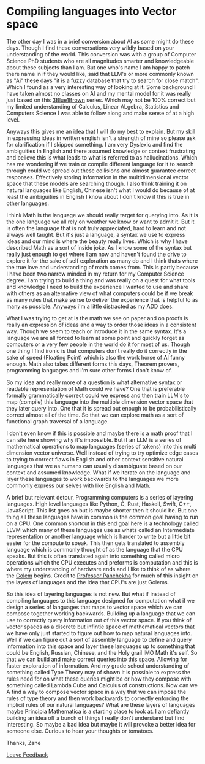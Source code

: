 # Compiling languages into Vector space

The other day I was in a brief conversion about AI as some might do these days. Though I find these conversations very wildly based on your understanding of the world. This conversion was with a group of Computer Science PhD students who are all magnitudes smarter and knowledgeable about these subjects than I am. But one who's name I am happy to patch there name in if they would like, said that LLM's or more commonly known as "Ai" these days "it is a fuzzy database that try to search for close match". Which I found as a very interesting way of looking at it. Some background I have taken almost no classes on AI and my mental model for it was really just based on this [3Blue1Brown](https://www.youtube.com/watch?v=aircAruvnKk&list=PLZHQObOWTQDNU6R1_67000Dx_ZCJB-3pi) series. Which may not be 100% correct but my limited understanding of Calculus, Linear ALgebra, Statistics and Computers Science I was able to follow along and make sense of at a high level.

Anyways this gives me an idea that I will do my best to explain. But my skill in expressing ideas in written english isn't a strength of mine so please ask for clarification if I skipped something. I am very Dyslexic and find the ambiguities in English and there assumed knowledge or context frustrating and believe this is what leads to what is referred to as hallucinations. Which has me wondering if we train or compile different language for it to search through could we spread out these collisions and almost guarantee correct responses. Effectively storing information in the multidimensional vector space that these models are searching though. I also think training it on natural languages like English, Chinese isn't what I would do because of at least the ambiguities in English I know about I don't know if this is true in other languages. 

I think Math is the language we should really target for querying into. As it is the one language we all rely on weather we know or want to admit it. But it is often the language that is not truly appreciated, hard to learn and not always well taught. But it's just a language, a syntax we use to express ideas and our mind is where the beauty really lives. Which is why I have described Math as a sort of inside joke. As I know some of the syntax but really just enough to get where I am now and haven't found the drive to explore it for the sake of self exploration as many do and I think thats where the true love and understanding of math comes from. This is partly because I have been two narrow minded in my return for my Computer Science degree. I am trying to build a thing and was really on a quest for what  tools and knowledge I need to build the experience I wanted to use and share with others as an alternative view of what computers could be if we break as many rules that make sense to deliver the experience that is helpful to as many as possible. Anyways i'm a little distracted as my ADD does.

What I was trying to get at is the math we see on paper and on proofs is really an expression of ideas and a way to order those ideas in a consistent way. Though we seem to teach or introduce it in the same syntax. It's a language we are all forced to learn at some point and quickly forget as computers or a very few people in the world do it for most of us. Though one thing I find ironic is that computers don't really do it correctly in the sake of speed (Floating Point) which is also the work horse of AI funny enough. Math also takes different forms this days, Theorem provers, programming languages and i'm sure other forms I don't know of.

So my idea and really more of a question is what alternative syntax or readable representation of Math could we have? One that is preferable formally grammatically correct could we express and then train LLM's to map (compile) this language into the multiple dimension vector space that they later query into. One that it is spread out enough to be probabilistically correct almost all of the time. So that we can explore math as a sort of functional graph traversal of a language.

I don't even know if this is possible and maybe there is a math proof that I can site here showing why it's impossible. But if an LLM is a series of mathematical operations to map languages (series of tokens) into this multi dimension vector universe. Well instead of trying to try optimize edge cases to trying to correct flaws in English and other context sensitive natural languages that we as humans can usually disambiguate based on our context and assumed knowledge. What if we iterate on the language and layer these languages to work backwards to the languages we more commonly express our selves with like English and Math.

A brief but relevant detour, Programming computers is a series of layering languages. High level languages like Python, C, Rust, Haskell, Swift, C++, JavaScript. This list goes on but is maybe shorter then it should be. But one thing all these languages have in common is the common goal having to run on a CPU. One common shortcut in this end goal here is a technology called LLVM which many of these languages use as whats called an Intermediate representation or another language which is harder to write but a little bit easier for the compute to speak. This then gets translated to assembly language which is commonly thought of as the language that the CPU speaks. But this is often translated again into something called micro operations which the CPU executes and preforms is computation and this is where my understanding of hardware ends and I like to think of as where the [Golem](https://en.wikipedia.org/wiki/Golem) begins. Credit to [Professor Panchekha](https://pavpanchekha.com) for much of this insight on the layers of languages and the idea that CPU's are just Golems. 

So this idea of layering languages is not new. But what if instead of compiling languages to this language designed for computation what if we design a series of languages that maps to vector space which we can compose together working backwards. Building up a language that we can use to correctly query information out of this vector space. If you think of vector spaces as a discrete but infintie space of mathematical vectors that we have only just started to figure out how to map natural languages into. Well if we can figure out a sort of assembly language to define and query information into this space and layer these languages up to something that could be English, Russian, Chinese, and the Holy grail IMO Math it's self. So that we can build and make correct queries into this space. Allowing for faster exploration of information. And my grade school understanding of something called Type Theory may of shown it is possible to express the rules need for on what these queries might be or how they compose with something called Lambda Cube and Calculus of constructions. Now can we A find a way to compose vector space in a way that we can impose the rules of type theory and then work backwards to correctly enforcing the implicit rules of our natural languages? What are these layers of languages maybe Principia Mathematica is a starting place to look at. I am defiantly building an idea off a bunch of things I really don't understand but find interesting. So maybe a bad idea but maybe it will provoke a better idea for someone else.  Curious to hear your thoughts or tomatoes.

Thanks,
Zane

[Leave Feedback](https://github.com/zaneenders/articles/blob/main/compiling-languages-into-vector-space.md)
